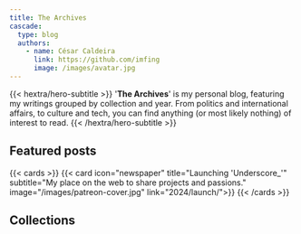 ```yaml
---
title: The Archives
cascade:
  type: blog
  authors:
    - name: César Caldeira
      link: https://github.com/imfing
      image: /images/avatar.jpg
---
```


{{< hextra/hero-subtitle >}}
  '**The Archives**' is my personal blog, featuring my writings grouped by collection and year. From politics and international affairs, to culture and tech, you can find anything (or most likely nothing) of interest to read.
{{< /hextra/hero-subtitle >}}

## Featured posts

{{< cards >}}
  {{< card icon="newspaper" title="Launching 'Underscore_'" subtitle="My place on the web to share projects and passions." image="/images/patreon-cover.jpg" link="2024/launch/">}}
{{< /cards >}}

## Collections